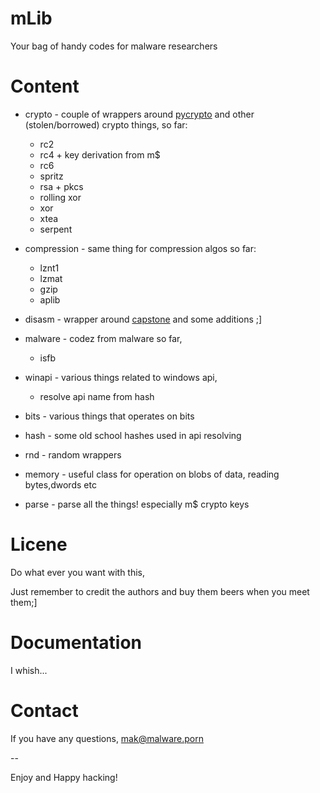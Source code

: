 # mLib

Your bag of handy codes for malware researchers

# Content

 - crypto - couple of wrappers around [pycrypto](https://github.com/dlitz/pycrypto) and other (stolen/borrowed) crypto things, so far:
 
 	- rc2
    - rc4 + key derivation from m$
	- rc6
	- spritz 
    - rsa + pkcs
    - rolling xor
	- xor 
	- xtea 
	- serpent
	
	
 - compression - same thing for compression algos so far:
   
    - lznt1
	- lzmat
	- gzip
	- aplib
	
 - disasm - wrapper around [capstone](https://github.com/aquynh/capstone) and some additions ;]
 - malware - codez from malware so far,
   
    - isfb 
	
 - winapi - various things related to windows api,
 
    - resolve api name from hash
	
	
 - bits - various things that operates on bits
 - hash - some old school hashes used in api resolving
 - rnd  - random wrappers
 - memory - useful class for operation on blobs of data, reading bytes,dwords etc
 - parse - parse all the things! especially m$ crypto keys
 
 
 # Licene

Do what ever you want with this,

Just remember to credit the authors and buy them beers when you meet them;]

# Documentation

I whish...

# Contact

If you have any questions, mak@malware.porn

--

Enjoy and Happy hacking!
